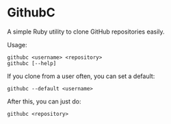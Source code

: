 # GithubC

A simple Ruby utility to clone GitHub repositories easily.

Usage:

```
githubc <username> <repository>
githubc [--help]
```

If you clone from a user often, you can set a default:

```
githubc --default <username>
```

After this, you can just do:

```
githubc <repository>
```
